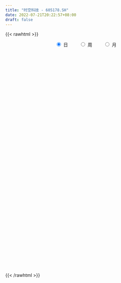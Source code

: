 ```yaml
---
title: "时空科技 - 605178.SH"
date: 2022-07-21T20:22:57+08:00
draft: false
---
```

{{< rawhtml >}}
    <div style="text-align: center">
        <label style="padding: 1rem;"><input style="margin-right: .5rem" type="radio" name="period" value="D" checked onclick="period_change(this)">日</label>
        <label style="padding: 1rem;"><input style="margin-right: .5rem" type="radio" name="period" value="W" onclick="period_change(this)">周</label>
        <label style="padding: 1rem;"><input style="margin-right: .5rem" type="radio" name="period" value="M" onclick="period_change(this)">月</label>
    </div>
    <div id="chart" style="height: 700px;"></div> 
    <script type="text/javascript">
        const D_v = [2455.66,8941.0,15791.0,70139.9,47736.72,37970.56,23114.38,16685.79,19748.77,25802.16,14913.94,13842.0,10127.0,14301.15,16695.74,13837.03,8502.38,11079.03,16903.13,14904.0,11826.72,6900.78,8043.07,8562.54,8057.57,5683.1,6168.07,5391.53,4260.0,5169.89,8001.17,6521.47,9431.2,6723.43,4342.0,3619.0,4346.0,4767.66,4452.66,4791.0,4077.0,3040.0,3542.1,3112.0,5641.0,14931.0,6826.0,5185.0,5665.0,5941.0,7389.0,6954.0,4977.47,4371.85,2904.0,5076.85,3715.64,3748.32,3447.91,4510.0,4694.0,4796.0,5152.0,3548.66,3593.66,3879.13,3579.0,4515.0,5299.13,2972.13,3380.0,3191.0,3333.0,2908.0,4461.0,2230.0,1619.0,4178.12,5195.0,3030.0,2281.0,4440.47,5893.0,5874.0,3576.0,5394.17,3503.78,2526.0,3101.78,3810.1,2813.0,3105.0,6035.0,3822.0,4055.0,2701.66,4556.92,4526.78,7381.64,4230.86,5970.0,3157.92,3267.86,2815.86,3976.88,5722.93,3148.71,2995.07,3677.36,2785.0,2045.86,2824.0,3635.0,2972.0,1841.0,1978.86,2323.0,3401.0,3368.0,4563.0,4183.0,3080.0,2382.0,3293.0,2756.0,2738.0,2670.0,2713.0,3449.0,4266.0,3612.0,2237.0,1992.9,1782.0,2273.0,2463.0,3393.0,4986.85,4694.85,5014.85,4070.85,2547.0,2162.0,2991.1,2239.01,3030.36,7792.78,8394.0,4100.0,3238.0,4124.0,5974.0,6493.0,5489.0,2913.0,2972.0,4300.74,4452.0,3419.0,5228.1,3709.0,2582.1,4047.0,15061.64,4289.43,2336.0,2723.0,2678.1,1996.0,2274.0,1862.0,1183.0,1653.0,4354.1,2055.1,1735.0,2140.0,5333.0,7818.0,6140.0,2101.07,1341.09,1431.0,6568.0,3639.07,2413.0,3225.0,4296.0,12566.0,10056.86,8320.92,15144.0,25519.42,23828.91,8208.0,3194.0,3117.0,2000.43,4471.43,2321.0,1100.0,1528.0,1756.0,1885.36,2650.96,2007.4,7719.0,1945.6,3020.8,2445.4,1413.0,2373.6,1956.6,2136.0,6675.6,13445.8,7691.2,3884.4,5239.0,9522.6,5561.4,3005.4,2435.0,2659.2,2568.6,3651.6,3768.4,6953.2,4678.2,4813.2,5567.74,7023.8,4159.64,3815.4,5675.8,4950.48,6071.6,3532.0,3387.6,5287.0,3874.46,2656.6,1910.2,5990.71,5241.26,3359.2,4849.41,3425.4,2864.6,2725.6,4781.26,3379.0,3068.2,2358.52,4330.8,1930.3,2604.8,1513.6,3169.19,5589.4,7663.8,4788.85,3667.29,6254.0,8686.35,11289.66,6913.32,5897.8,5664.2,5717.4,2037.8,1644.4,1991.0,6048.4,4170.95,4227.75,3977.6,3805.21,4810.6,3585.6,4412.8,7397.68,3996.6,3655.4,3934.6,2391.2,6868.6,6477.0,4480.8,3179.2,8128.99,5109.4,19615.6,16271.0,50878.46,27184.09,17261.2,12376.79,7391.8,4854.4,8463.6,4820.8,4044.8,4177.8,6293.2,3717.69,7787.4,2893.8,2683.0,2791.6,2528.6,3754.2,6082.0,4647.6,3202.2,4848.0,4328.6,4634.6,4509.6,3979.4,4619.8,4284.29,3991.2,3097.8,2826.4,2604.0,4400.8,3195.0,3420.2,4280.6,3204.0,4766.6,4513.8,7054.8,16244.34,14197.8,6330.0,4617.0,4458.0,3193.0,3570.4,2594.6,3172.4,1709.99,2970.4,2033.0,2313.2,3337.8,4023.0,4764.0,4988.19,4456.79,4284.0,3160.0,3933.0,2646.8,3449.0,3301.6,5683.99,4519.8,3858.6,5192.0,4790.39,4070.2,8440.8,4885.2,4167.27,7724.0,5165.0,5353.8,6615.88,4196.6,4695.79,6081.8,4761.6,4603.8,4075.0,5922.2,7272.75,8865.15,10691.55,26215.0,14920.48,7853.6,7404.6,6597.2,6069.2,7079.8,5578.8,6985.0,9702.69,7394.2,5489.8,4529.6,4251.4,4763.8,5703.4,8758.47,17725.8,21562.06,18025.76,10634.8,14004.36,12492.0,9872.0,10716.2,21236.4,13778.8,10306.6,5454.79,7054.59,4403.0,6742.52,8877.6,6502.8,6612.0,8586.2,8055.2,6532.2,14765.8,10540.2,6802.4,8138.46,43297.33,50975.69,23302.13,12905.89,10523.36,10124.73,9519.0,14665.86,12120.43,7629.53,5585.4,4946.2,6598.13,8361.6,6616.0,5642.53,6391.4,7243.4,5841.2,4184.6,5959.73,9158.2,6744.8,8933.0,9089.73,8712.2,13690.53,17654.92,11968.46,79454.93,59687.13,51797.13,23348.91,28967.87,27912.23,43248.23,24672.8,12416.8,9850.8,7940.0,9901.27]
const D_histogram = [0.0,-0.590951567,-1.4606241443,-1.5556076833,-1.9842215024,-2.3530882848,-2.4472941912,-2.3869114459,-2.2548022333,-2.1548273367,-1.9151408325,-1.7052137738,-1.4208638229,-1.2170446748,-1.1558506355,-0.9082942422,-0.6429050409,-0.3411329891,0.0513642129,0.33580584,0.4908953384,0.5786348901,0.575484687,0.6769550819,0.666744315,0.6563871867,0.5971219724,0.5848909561,0.5689011406,0.6751795754,0.8350288029,0.9147877897,1.0082811113,0.9723574859,0.9322041751,0.860023875,0.8238383349,0.7464151609,0.6857075847,0.6147603641,0.5824709749,0.5524404771,0.5375426428,0.5074347572,0.4197138403,0.1131764759,-0.0287964217,-0.0990441877,-0.0598010046,-0.0617037614,0.0384797123,0.1373207674,0.1762191896,0.1814877385,0.1783896103,0.2578716101,0.317350368,0.3508775513,0.3649433426,0.3984271638,0.3903643256,0.3487738511,0.2696852733,0.2012573759,0.1968847979,0.2011706754,0.2178584433,0.2651988442,0.3025003757,0.3066141585,0.268590364,0.2080893574,0.1342828247,0.1048392499,0.0183522025,-0.0183481899,-0.0295356766,-0.0923632843,-0.1489541626,-0.1862045396,-0.1821521223,-0.2139123203,-0.2870265294,-0.4326278033,-0.4810267655,-0.577824956,-0.5888011622,-0.5293903609,-0.423302935,-0.277239751,-0.1731341283,-0.1405946013,-0.2289633157,-0.2488381784,-0.3211762452,-0.31657398,-0.3398479241,-0.2694712903,-0.0400867529,0.1130161112,0.3121318707,0.4057701417,0.4555434332,0.4409903464,0.44522695,0.4931889005,0.493442946,0.4058589063,0.2611423323,0.222262549,0.2021111759,0.1036730407,-0.0350806625,-0.0819833466,-0.0948352608,-0.0637569389,-0.0142859779,0.0939301218,0.2286123475,0.3493273507,0.3558844993,0.37461234,0.3685004943,0.3935251916,0.4288369683,0.4077793751,0.4019809696,0.3470604193,0.3540601479,0.3387077918,0.25704791,0.1387989907,0.0979493668,0.0730687416,0.0076426129,0.0159421704,0.0757237376,0.167657676,0.2151922157,0.2804171913,0.2454581856,0.2147111551,0.1749630163,0.1695486424,0.1555571001,0.1040214598,0.184580797,0.2290573381,0.2506169864,0.2331370122,0.2285869666,0.2439840309,0.2603095025,0.1360070918,0.0280472013,-0.0098289893,-0.0036846697,-0.0047243828,-0.0044580475,0.0119393321,-0.0300861759,-0.0598715042,-0.0777343631,-0.3614268307,-0.5158812101,-0.5889935811,-0.6002036605,-0.5846988324,-0.5481006998,-0.4963982882,-0.4272350914,-0.3536087663,-0.2757714702,-0.1515215685,-0.0534887828,0.0122454909,0.0319256913,0.1473564549,0.1338963714,0.1498168066,0.1651073976,0.1903125227,0.214233241,0.16221636,0.1753649084,0.1893401497,0.235216405,0.2904884633,0.4655145957,0.4743441577,0.6072045323,0.6320432097,0.7817153925,0.8270571784,0.6776621497,0.528006835,0.3376050513,0.1870354204,0.143565295,0.0868498401,0.0265221686,-0.0399874865,-0.093392494,-1.1190015228,-1.728264333,-2.0457971852,-2.1617236757,-2.1224141948,-1.9555874757,-1.7124853983,-1.476364834,-1.2249150942,-1.0112611507,-0.8116849816,-0.5657269434,-0.3348487773,-0.1636909848,-0.041754938,0.0538819539,0.1949073401,0.3061283839,0.3800151677,0.4321439283,0.4247979041,0.3425768824,0.3503339401,0.3845644462,0.4563296129,0.5002317667,0.5321628442,0.5428548933,0.591405621,0.6017183184,0.5925338793,0.60472151,0.599569613,0.5830913431,0.5207581588,0.4553772335,0.4453587134,0.4050945605,0.3655675746,0.2971090195,0.2255536124,0.2465533881,0.257531801,0.301909849,0.2716720445,0.2460483437,0.2323954129,0.2423859777,0.2635669525,0.2415493707,0.2160337878,0.18534185,0.1442956675,0.0883716484,0.047550708,0.0175894315,0.0616975054,0.1204218487,0.1479402485,0.1566723284,0.1968488569,0.266942911,0.3770328931,0.3689913144,0.219479162,0.0626619214,-0.0198186004,-0.0723972002,-0.088634527,-0.1774053168,-0.3512531865,-0.3891841167,-0.3843600524,-0.3604111331,-0.355541596,-0.4054715754,-0.4677001438,-0.3788703754,-0.277010799,-0.1429747262,-0.0446111741,0.0129371217,0.0246261732,0.1013527939,0.1871489678,0.1952099078,0.1958000767,0.2678117019,0.265331752,0.4416017143,0.7509324514,0.6005165758,0.2348271506,-0.1297322382,-0.3484560528,-0.5305214362,-0.6169535573,-0.6949434232,-0.6853883761,-0.6479803984,-0.5827498501,-0.5187645345,-0.4456061972,-0.4244010327,-0.4059091225,-0.3457660435,-0.2765596103,-0.2084990825,-0.154460246,-0.1506194677,-0.1608691383,-0.1464994629,-0.103716529,-0.0508746662,0.0094468942,0.0546803043,0.0898754463,0.1435323835,0.1724357063,0.1666849982,0.1761496126,0.1795752025,0.1690541359,0.118687143,0.0993221422,0.0842229434,0.0653770875,0.0648052987,0.09280038,0.1319161497,0.1667165016,0.2725507806,0.3037812779,0.3101727491,0.3076117217,0.2784509332,0.2367028236,0.1708452904,0.1331445355,0.0777505314,0.0452640326,-0.010831607,-0.0672725058,-0.1348576395,-0.2559934259,-0.3705749399,-0.5322712695,-0.6014896217,-0.5688163375,-0.4548267437,-0.3701133864,-0.3041561748,-0.2699500736,-0.2325721106,-0.2010171882,-0.118148493,-0.0576081031,-0.0032559864,0.0590536966,0.0699813951,0.0977492891,0.0552599591,0.0378447214,0.0216558795,0.007673183,0.0104668257,0.0095653635,-0.0114956102,-0.0364038035,-0.0904144313,-0.1666484451,-0.1624526024,-0.143432466,-0.1636541529,-0.2255459217,-0.2115179548,-0.1673890144,0.0372645779,0.2117414912,0.274712314,0.2906695388,0.2711933159,0.2624579744,0.2341492933,0.1568703147,0.1374687478,0.1499419514,0.1794834996,0.231167169,0.2328660903,0.2115502036,0.1553845003,0.1750540726,0.1610535514,0.1926864953,0.2514623648,0.3344456354,0.3298482209,0.315794861,0.3258259396,0.2348124139,0.0253515548,-0.1306409703,-0.0729759208,-0.0986783634,-0.0946514061,-0.0904931294,-0.1507201164,-0.169306093,-0.1674520436,-0.1786673592,-0.181762916,-0.1772780866,-0.1417078254,-0.1615858023,-0.1388643175,-0.0686189076,0.0132095311,0.0807475294,0.0928462284,0.2474020815,0.3121882039,0.2872445373,0.2609578914,0.2333363523,0.1904780347,0.158389288,0.1592607323,0.157407957,0.1286971656,0.0875549135,0.0603615279,0.0100137826,-0.043933882,-0.0735972108,-0.0824877848,-0.0981259861,-0.0761067352,-0.0627360011,-0.0738510401,-0.066377112,-0.0404725453,-0.0202361423,0.0203217509,0.0446409126,0.077827008,0.1293317349,0.1950670788,0.2115863309,0.3650264846,0.3573705652,0.3989392509,0.3782896971,0.2582364604,0.1741193495,-0.0034381972,-0.1389874432,-0.2120662554,-0.2416755561,-0.2451268963,-0.2269760784]
const D_fast = [0.0,-0.7386894587,-1.9735180721,-2.4574035319,-3.3820727266,-4.3392115802,-5.0452410344,-5.5815861506,-6.0131774963,-6.4519094338,-6.6910081378,-6.9073845225,-6.9782505274,-7.078692548,-7.3064611676,-7.2859783348,-7.1813153937,-6.9648265892,-6.5594883339,-6.1910952469,-5.9132819138,-5.6808836396,-5.540162671,-5.2694535057,-5.1129781937,-4.9592385254,-4.8692232466,-4.7352315239,-4.6089960543,-4.3339227256,-3.9653162974,-3.6568603631,-3.3112967637,-3.1041310176,-2.9112332847,-2.7684076161,-2.5986335724,-2.4894529561,-2.3787336362,-2.2959907658,-2.1826624112,-2.0745827898,-1.9550949634,-1.8583441596,-1.8411366164,-2.1193798619,-2.2685518649,-2.3635606779,-2.3392677459,-2.3565964431,-2.2467930412,-2.1136217943,-2.0306685747,-1.9800280912,-1.9385288168,-1.7945789145,-1.6557625646,-1.5345159935,-1.4292143666,-1.2961237544,-1.2065955112,-1.1609925229,-1.1726597824,-1.1907733358,-1.1459247143,-1.091346168,-1.0201937893,-0.9065536773,-0.7936270519,-0.7128597295,-0.6837359329,-0.6922146002,-0.7324504267,-0.735684189,-0.8175831859,-0.8588706257,-0.8774420316,-0.9633604603,-1.0571898793,-1.1409913912,-1.1824770044,-1.2677152825,-1.4125861239,-1.6663443487,-1.8350000023,-2.0762544318,-2.2344309285,-2.3073677174,-2.3071060253,-2.2303527791,-2.1695306884,-2.1721398118,-2.3177493551,-2.3998337624,-2.5524658905,-2.6270071203,-2.7352430455,-2.7322342342,-2.512871385,-2.3315144931,-2.054365766,-1.8592849596,-1.6956258097,-1.5999313099,-1.4843879689,-1.3131287932,-1.1895140112,-1.1756333244,-1.2550643153,-1.2383784613,-1.2080020405,-1.2805219155,-1.4280457843,-1.4954443051,-1.5320050344,-1.5168659473,-1.4709664808,-1.3392678506,-1.147432538,-0.9393856972,-0.8438574237,-0.731476498,-0.6454632201,-0.5220572249,-0.3795362062,-0.2986489555,-0.2039521186,-0.1721075642,-0.0765927985,-0.0072682067,-0.024666111,-0.1082152826,-0.1245775648,-0.1311910046,-0.1947064802,-0.18242138,-0.1037088784,0.030139479,0.1314720726,0.266801346,0.2932068868,0.316137645,0.3201302603,0.357103047,0.3820007797,0.3564705044,0.4831750408,0.5849159164,0.6691298113,0.7099340902,0.7625307862,0.8389238582,0.9203267054,0.8300260677,0.7290779775,0.6887445396,0.6939676918,0.691746883,0.6908987064,0.710280919,0.6607338671,0.6159806627,0.578684213,0.2046350377,-0.0787896442,-0.2991504105,-0.460411405,-0.591081285,-0.6915083273,-0.7639054878,-0.8015510638,-0.8163269303,-0.8074325017,-0.7210629922,-0.6364024021,-0.5676067558,-0.5399451325,-0.3876752552,-0.3676612459,-0.314286609,-0.2577191686,-0.1849359128,-0.1074568843,-0.1189196753,-0.0619298998,-0.000619621,0.1040607355,0.2319549096,0.5233596909,0.6507752923,0.9354368001,1.1182862799,1.4633873108,1.7154933913,1.7355139,1.7178602941,1.6118597732,1.5080489973,1.5004701958,1.4654672009,1.4117700715,1.3352635448,1.2585104138,-0.0468489957,-1.0881778891,-1.9171600377,-2.5735174471,-3.0648115149,-3.3868816647,-3.5719009369,-3.7048715811,-3.7596506148,-3.798811959,-3.8021570354,-3.697630733,-3.5504647612,-3.4202297149,-3.3087324026,-3.1996250223,-3.009872801,-2.8221196612,-2.6532290855,-2.4930643428,-2.394210891,-2.3907876921,-2.2954471494,-2.1650755317,-1.9792279618,-1.8102678663,-1.6452960778,-1.4988903053,-1.3024881724,-1.1417458954,-1.0027968647,-0.8394288565,-0.6946883502,-0.5653937844,-0.4975374289,-0.4490740459,-0.3477528877,-0.2867434004,-0.2348784926,-0.2290597929,-0.2442267969,-0.1615886742,-0.086227311,0.0336281992,0.0713084058,0.107196791,0.1516427134,0.2222297727,0.3093024855,0.3476722465,0.3761651105,0.3918086352,0.3868363695,0.3530052626,0.3240719991,0.2985080805,0.3580405308,0.4468703363,0.5113737982,0.5592739602,0.6486627029,0.7854924848,0.9898406901,1.07404694,0.9794045781,0.8382528179,0.7508176459,0.6801397461,0.6417437875,0.5086216686,0.2469605022,0.1117335428,0.0204675941,-0.04568627,-0.1297021319,-0.2810000051,-0.4601536094,-0.4660414349,-0.4334345582,-0.3351421669,-0.2479314084,-0.1871488322,-0.1693032373,-0.0672384182,0.0653449976,0.1222084146,0.1717486026,0.3107131533,0.3745661415,0.6612365323,1.1583003822,1.1580136506,0.8510310131,0.4540385647,0.1482007369,-0.1664950056,-0.407165516,-0.6588912376,-0.8206832846,-0.9452704066,-1.0257273208,-1.0914331388,-1.1296763508,-1.2145714445,-1.2975568149,-1.3238552467,-1.3237887162,-1.307852959,-1.2924291839,-1.3262432726,-1.3767102278,-1.3989654181,-1.3821116165,-1.3419884202,-1.2793051363,-1.2204016501,-1.1627376465,-1.0731976135,-1.0011853641,-0.9652648226,-0.911762805,-0.8634434145,-0.8317009472,-0.8523961543,-0.8469306196,-0.8409740825,-0.8434756665,-0.8278461307,-0.7766509544,-0.7045561473,-0.62807667,-0.4541046958,-0.346928879,-0.2629942205,-0.1886523175,-0.1482003727,-0.1307727764,-0.153918987,-0.158333608,-0.1942899793,-0.2154604699,-0.2742640113,-0.3475230365,-0.4488225801,-0.6339567229,-0.8411819719,-1.1359461189,-1.3555368766,-1.4650676767,-1.4647847689,-1.4725997582,-1.4826815902,-1.5159630074,-1.5367280721,-1.5554274468,-1.5020958748,-1.4559575107,-1.4024193906,-1.3253462835,-1.2969232362,-1.2447180199,-1.2733923601,-1.2813464174,-1.2921212895,-1.3041856902,-1.2987753411,-1.2972854625,-1.3212203387,-1.3552294828,-1.4318437184,-1.5497398436,-1.5861571514,-1.6029951316,-1.6641303567,-1.782408606,-1.8212601277,-1.8189784409,-1.6050087041,-1.377596418,-1.2459475167,-1.1573229072,-1.1090008011,-1.0521216491,-1.0218930068,-1.0599544067,-1.0449887866,-0.9950300953,-0.9206176722,-0.8111422105,-0.7512267666,-0.7196551024,-0.7369746806,-0.6735415902,-0.6472787235,-0.5674741559,-0.4458326951,-0.2792380157,-0.2013733749,-0.1364780196,-0.0449904561,-0.0773008784,-0.2804238487,-0.4690766164,-0.4296555471,-0.4800275805,-0.4996634747,-0.5181284805,-0.6160354966,-0.6769479964,-0.7169569579,-0.7728391133,-0.8213753991,-0.8612100914,-0.8610667866,-0.921341214,-0.9333358085,-0.8802451255,-0.7951143041,-0.7073894234,-0.6720791674,-0.4556727939,-0.3128396205,-0.2659721527,-0.2270193258,-0.1963067768,-0.1915455857,-0.1840370105,-0.1433503831,-0.1058511692,-0.1023876692,-0.1216411929,-0.1337441965,-0.1815884962,-0.2465196313,-0.2945822628,-0.324094783,-0.3642644808,-0.3612719137,-0.3635851799,-0.3931629789,-0.4022833289,-0.3864968984,-0.371319531,-0.3256812,-0.2902018102,-0.2375589629,-0.1537213022,-0.0392191886,0.0301966462,0.274893421,0.356580143,0.4978836414,0.5718065118,0.5163123902,0.4757251167,0.2973080207,0.127011914,0.0009165379,-0.0891116518,-0.1538447161,-0.1924379178]
const D_slow = [0.0,-0.1477378917,-0.5128939278,-0.9017958486,-1.3978512242,-1.9861232954,-2.5979468432,-3.1946747047,-3.758375263,-4.2970820972,-4.7758673053,-5.2021707487,-5.5573867045,-5.8616478732,-6.150610532,-6.3776840926,-6.5384103528,-6.6236936001,-6.6108525469,-6.5269010869,-6.4041772523,-6.2595185297,-6.115647358,-5.9464085875,-5.7797225088,-5.6156257121,-5.466345219,-5.32012248,-5.1778971948,-5.009102301,-4.8003451003,-4.5716481528,-4.319577875,-4.0764885035,-3.8434374598,-3.628431491,-3.4224719073,-3.2358681171,-3.0644412209,-2.9107511299,-2.7651333861,-2.6270232669,-2.4926376062,-2.3657789169,-2.2608504568,-2.2325563378,-2.2397554432,-2.2645164902,-2.2794667413,-2.2948926816,-2.2852727536,-2.2509425617,-2.2068877643,-2.1615158297,-2.1169184271,-2.0524505246,-1.9731129326,-1.8853935448,-1.7941577091,-1.6945509182,-1.5969598368,-1.509766374,-1.4423450557,-1.3920307117,-1.3428095122,-1.2925168434,-1.2380522326,-1.1717525215,-1.0961274276,-1.019473888,-0.952326297,-0.9003039576,-0.8667332514,-0.840523439,-0.8359353883,-0.8405224358,-0.847906355,-0.870997176,-0.9082357167,-0.9547868516,-1.0003248821,-1.0538029622,-1.1255595945,-1.2337165454,-1.3539732368,-1.4984294758,-1.6456297663,-1.7779773565,-1.8838030903,-1.9531130281,-1.9963965601,-2.0315452105,-2.0887860394,-2.150995584,-2.2312896453,-2.3104331403,-2.3953951213,-2.4627629439,-2.4727846321,-2.4445306043,-2.3664976367,-2.2650551012,-2.1511692429,-2.0409216563,-1.9296149188,-1.8063176937,-1.6829569572,-1.5814922307,-1.5162066476,-1.4606410103,-1.4101132164,-1.3841949562,-1.3929651218,-1.4134609585,-1.4371697736,-1.4531090084,-1.4566805029,-1.4331979724,-1.3760448855,-1.2887130478,-1.199741923,-1.106088838,-1.0139637144,-0.9155824165,-0.8083731745,-0.7064283307,-0.6059330883,-0.5191679834,-0.4306529465,-0.3459759985,-0.281714021,-0.2470142733,-0.2225269316,-0.2042597462,-0.202349093,-0.1983635504,-0.179432616,-0.137518197,-0.0837201431,-0.0136158453,0.0477487011,0.1014264899,0.145167244,0.1875544046,0.2264436796,0.2524490446,0.2985942438,0.3558585783,0.4185128249,0.476797078,0.5339438196,0.5949398273,0.660017203,0.6940189759,0.7010307762,0.6985735289,0.6976523615,0.6964712658,0.6953567539,0.6983415869,0.690820043,0.6758521669,0.6564185761,0.5660618684,0.4370915659,0.2898431706,0.1397922555,-0.0063824526,-0.1434076275,-0.2675071996,-0.3743159724,-0.462718164,-0.5316610316,-0.5695414237,-0.5829136194,-0.5798522466,-0.5718708238,-0.5350317101,-0.5015576172,-0.4641034156,-0.4228265662,-0.3752484355,-0.3216901253,-0.2811360353,-0.2372948082,-0.1899597707,-0.1311556695,-0.0585335537,0.0578450952,0.1764311347,0.3282322677,0.4862430702,0.6816719183,0.8884362129,1.0578517503,1.1898534591,1.2742547219,1.321013577,1.3569049007,1.3786173608,1.3852479029,1.3752510313,1.3519029078,1.0721525271,0.6400864439,0.1286371475,-0.4117937714,-0.9423973201,-1.431294189,-1.8594155386,-2.2285067471,-2.5347355206,-2.7875508083,-2.9904720537,-3.1319037896,-3.2156159839,-3.2565387301,-3.2669774646,-3.2535069761,-3.2047801411,-3.1282480451,-3.0332442532,-2.9252082711,-2.8190087951,-2.7333645745,-2.6457810895,-2.5496399779,-2.4355575747,-2.310499633,-2.177458922,-2.0417451986,-1.8938937934,-1.7434642138,-1.595330744,-1.4441503665,-1.2942579632,-1.1484851275,-1.0182955877,-0.9044512794,-0.793111601,-0.6918379609,-0.6004460672,-0.5261688124,-0.4697804093,-0.4081420623,-0.343759112,-0.2682816498,-0.2003636386,-0.1388515527,-0.0807526995,-0.0201562051,0.0457355331,0.1061228757,0.1601313227,0.2064667852,0.2425407021,0.2646336142,0.2765212912,0.280918649,0.2963430254,0.3264484876,0.3634335497,0.4026016318,0.451813846,0.5185495738,0.612807797,0.7050556256,0.7599254161,0.7755908965,0.7706362464,0.7525369463,0.7303783146,0.6860269854,0.5982136887,0.5009176595,0.4048276465,0.3147248632,0.2258394642,0.1244715703,0.0075465344,-0.0871710595,-0.1564237592,-0.1921674408,-0.2033202343,-0.2000859539,-0.1939294106,-0.1685912121,-0.1218039702,-0.0730014932,-0.0240514741,0.0429014514,0.1092343894,0.219634818,0.4073679308,0.5574970748,0.6162038625,0.5837708029,0.4966567897,0.3640264306,0.2097880413,0.0360521855,-0.1352949085,-0.2972900081,-0.4429774707,-0.5726686043,-0.6840701536,-0.7901704118,-0.8916476924,-0.9780892033,-1.0472291059,-1.0993538765,-1.137968938,-1.1756238049,-1.2158410895,-1.2524659552,-1.2783950875,-1.291113754,-1.2887520305,-1.2750819544,-1.2526130928,-1.2167299969,-1.1736210704,-1.1319498208,-1.0879124177,-1.043018617,-1.0007550831,-0.9710832973,-0.9462527618,-0.9251970259,-0.908852754,-0.8926514294,-0.8694513344,-0.836472297,-0.7947931716,-0.7266554764,-0.6507101569,-0.5731669696,-0.4962640392,-0.4266513059,-0.3674756,-0.3247642774,-0.2914781435,-0.2720405107,-0.2607245025,-0.2634324043,-0.2802505307,-0.3139649406,-0.3779632971,-0.470607032,-0.6036748494,-0.7540472549,-0.8962513392,-1.0099580252,-1.1024863718,-1.1785254155,-1.2460129339,-1.3041559615,-1.3544102586,-1.3839473818,-1.3983494076,-1.3991634042,-1.38439998,-1.3669046313,-1.342467309,-1.3286523192,-1.3191911389,-1.313777169,-1.3118588732,-1.3092421668,-1.3068508259,-1.3097247285,-1.3188256793,-1.3414292872,-1.3830913985,-1.423704549,-1.4595626655,-1.5004762038,-1.5568626842,-1.6097421729,-1.6515894265,-1.642273282,-1.5893379092,-1.5206598307,-1.447992446,-1.380194117,-1.3145796234,-1.2560423001,-1.2168247214,-1.1824575345,-1.1449720466,-1.1001011717,-1.0423093795,-0.9840928569,-0.931205306,-0.8923591809,-0.8485956628,-0.8083322749,-0.7601606511,-0.6972950599,-0.6136836511,-0.5312215958,-0.4522728806,-0.3708163957,-0.3121132922,-0.3057754035,-0.3384356461,-0.3566796263,-0.3813492171,-0.4050120687,-0.427635351,-0.4653153801,-0.5076419034,-0.5495049143,-0.5941717541,-0.6396124831,-0.6839320048,-0.7193589611,-0.7597554117,-0.7944714911,-0.811626218,-0.8083238352,-0.7881369528,-0.7649253957,-0.7030748754,-0.6250278244,-0.5532166901,-0.4879772172,-0.4296431291,-0.3820236204,-0.3424262985,-0.3026111154,-0.2632591261,-0.2310848347,-0.2091961064,-0.1941057244,-0.1916022788,-0.2025857493,-0.220985052,-0.2416069982,-0.2661384947,-0.2851651785,-0.3008491788,-0.3193119388,-0.3359062168,-0.3460243531,-0.3510833887,-0.346002951,-0.3348427228,-0.3153859708,-0.2830530371,-0.2342862674,-0.1813896847,-0.0901330636,-0.0007904222,0.0989443905,0.1935168148,0.2580759298,0.3016057672,0.3007462179,0.2659993571,0.2129827933,0.1525639043,0.0912821802,0.0345381606]
const D_data = [['2020-08-21', 77.17, 92.61, 77.17, 92.61],['2020-08-24', 92.0, 83.35, 83.35, 92.0],['2020-08-25', 75.02, 75.02, 75.02, 75.02],['2020-08-26', 75.5, 80.8, 75.33, 82.52],['2020-08-27', 75.95, 73.61, 72.84, 76.99],['2020-08-28', 73.33, 70.21, 69.54, 73.61],['2020-08-31', 69.9, 70.14, 69.0, 71.7],['2020-09-01', 70.01, 69.63, 69.12, 70.2],['2020-09-02', 69.88, 68.69, 68.51, 70.0],['2020-09-03', 68.48, 66.57, 66.36, 68.48],['2020-09-04', 65.4, 66.96, 65.12, 67.58],['2020-09-07', 66.63, 65.64, 65.56, 67.07],['2020-09-08', 65.8, 65.89, 65.31, 66.35],['2020-09-09', 65.35, 64.33, 64.31, 65.35],['2020-09-10', 64.33, 61.45, 61.24, 64.85],['2020-09-11', 61.0, 62.9, 60.47, 63.97],['2020-09-14', 62.4, 62.97, 62.13, 63.54],['2020-09-15', 62.96, 63.63, 62.44, 64.32],['2020-09-16', 63.46, 65.59, 63.23, 65.93],['2020-09-17', 65.0, 65.29, 64.71, 66.27],['2020-09-18', 64.81, 64.27, 63.75, 65.35],['2020-09-21', 64.12, 63.61, 63.46, 64.12],['2020-09-22', 63.0, 62.28, 62.16, 63.03],['2020-09-23', 62.3, 63.5, 62.3, 63.67],['2020-09-24', 63.13, 62.05, 61.8, 63.13],['2020-09-25', 62.39, 61.71, 61.6, 62.39],['2020-09-28', 61.64, 60.62, 60.54, 61.87],['2020-09-29', 60.66, 60.72, 60.11, 61.2],['2020-09-30', 60.98, 60.31, 60.18, 60.98],['2020-10-09', 61.28, 61.86, 61.27, 61.99],['2020-10-12', 61.88, 63.16, 61.85, 63.27],['2020-10-13', 63.01, 62.84, 62.2, 63.01],['2020-10-14', 62.75, 63.62, 62.42, 63.96],['2020-10-15', 63.2, 62.35, 62.3, 63.51],['2020-10-16', 62.17, 62.29, 61.88, 62.44],['2020-10-19', 62.71, 61.77, 61.7, 62.71],['2020-10-20', 61.77, 62.1, 61.2, 62.1],['2020-10-21', 62.08, 61.43, 61.31, 62.1],['2020-10-22', 61.43, 61.39, 60.82, 61.7],['2020-10-23', 61.3, 61.0, 60.86, 61.78],['2020-10-26', 61.0, 61.28, 60.36, 61.61],['2020-10-27', 60.92, 61.21, 60.65, 61.4],['2020-10-28', 61.5, 61.35, 60.88, 61.6],['2020-10-29', 60.88, 61.11, 60.61, 61.29],['2020-10-30', 61.28, 60.11, 60.11, 61.63],['2020-11-02', 59.75, 56.19, 55.0, 59.75],['2020-11-03', 56.19, 56.75, 55.8, 56.95],['2020-11-04', 56.67, 56.7, 56.41, 56.97],['2020-11-05', 56.9, 57.6, 56.79, 57.66],['2020-11-06', 57.49, 56.81, 56.55, 57.96],['2020-11-09', 56.81, 58.02, 56.81, 58.26],['2020-11-10', 58.1, 58.29, 57.7, 58.77],['2020-11-11', 58.61, 57.72, 57.71, 58.61],['2020-11-12', 57.66, 57.25, 57.0, 58.15],['2020-11-13', 56.52, 56.99, 56.48, 57.09],['2020-11-16', 57.16, 58.11, 57.13, 58.27],['2020-11-17', 58.19, 58.18, 57.73, 58.3],['2020-11-18', 57.92, 58.1, 57.73, 58.48],['2020-11-19', 58.0, 58.01, 57.58, 58.15],['2020-11-20', 58.01, 58.44, 57.87, 58.46],['2020-11-23', 58.44, 58.07, 57.86, 58.46],['2020-11-24', 58.15, 57.59, 57.57, 58.15],['2020-11-25', 57.66, 56.83, 56.83, 57.85],['2020-11-26', 56.58, 56.55, 56.06, 56.9],['2020-11-27', 56.7, 57.12, 56.5, 57.34],['2020-11-30', 56.9, 57.2, 56.9, 57.55],['2020-12-01', 57.29, 57.4, 57.02, 57.46],['2020-12-02', 57.4, 57.98, 57.16, 57.99],['2020-12-03', 57.75, 58.15, 57.75, 58.38],['2020-12-04', 58.15, 57.94, 57.64, 58.2],['2020-12-07', 57.94, 57.41, 57.4, 58.18],['2020-12-08', 57.41, 56.92, 56.92, 57.41],['2020-12-09', 56.85, 56.4, 56.38, 57.49],['2020-12-10', 56.6, 56.65, 56.39, 56.9],['2020-12-11', 56.64, 55.55, 55.02, 56.65],['2020-12-14', 55.55, 55.72, 55.31, 55.91],['2020-12-15', 55.88, 55.77, 55.51, 55.88],['2020-12-16', 55.73, 54.75, 54.75, 55.73],['2020-12-17', 54.6, 54.28, 53.45, 54.66],['2020-12-18', 54.28, 54.0, 53.96, 54.49],['2020-12-21', 54.01, 54.14, 53.77, 54.25],['2020-12-22', 54.28, 53.31, 53.27, 54.28],['2020-12-23', 53.28, 52.15, 52.0, 53.31],['2020-12-24', 52.11, 50.19, 50.15, 52.11],['2020-12-25', 50.19, 50.33, 49.5, 50.83],['2020-12-28', 50.2, 48.7, 48.52, 50.29],['2020-12-29', 48.68, 48.79, 48.43, 49.57],['2020-12-30', 48.6, 49.11, 48.5, 49.28],['2020-12-31', 49.3, 49.5, 49.07, 49.83],['2021-01-04', 49.5, 50.13, 49.19, 50.22],['2021-01-05', 50.15, 49.82, 49.53, 50.33],['2021-01-06', 49.79, 48.88, 48.83, 50.0],['2021-01-07', 48.88, 46.77, 45.13, 48.91],['2021-01-08', 46.78, 46.84, 45.01, 47.43],['2021-01-11', 46.54, 45.39, 45.28, 46.8],['2021-01-12', 45.3, 45.59, 45.09, 46.33],['2021-01-13', 45.59, 44.59, 44.38, 45.79],['2021-01-14', 44.56, 45.3, 44.45, 46.08],['2021-01-15', 45.25, 47.63, 45.14, 48.2],['2021-01-18', 47.63, 47.39, 47.11, 48.44],['2021-01-19', 47.21, 48.75, 47.21, 49.2],['2021-01-20', 48.59, 48.18, 47.8, 48.6],['2021-01-21', 48.18, 48.05, 47.81, 48.54],['2021-01-22', 48.0, 47.4, 47.04, 48.0],['2021-01-25', 47.05, 47.68, 46.02, 47.68],['2021-01-26', 47.42, 48.48, 47.1, 50.13],['2021-01-27', 48.45, 48.16, 47.29, 48.6],['2021-01-28', 47.62, 46.95, 46.86, 48.38],['2021-01-29', 46.9, 45.65, 44.99, 47.39],['2021-02-01', 45.5, 46.46, 45.5, 47.0],['2021-02-02', 46.46, 46.5, 46.1, 47.06],['2021-02-03', 46.03, 45.12, 45.01, 46.54],['2021-02-04', 45.01, 43.8, 43.23, 45.5],['2021-02-05', 43.78, 44.2, 43.61, 45.26],['2021-02-08', 44.05, 44.19, 43.81, 44.43],['2021-02-09', 44.15, 44.52, 44.02, 44.89],['2021-02-10', 44.6, 44.73, 44.53, 44.99],['2021-02-18', 45.99, 45.72, 44.75, 45.99],['2021-02-19', 45.63, 46.64, 45.34, 46.78],['2021-02-22', 46.44, 47.2, 46.38, 47.75],['2021-02-23', 47.0, 46.22, 46.0, 47.16],['2021-02-24', 46.14, 46.57, 46.14, 46.79],['2021-02-25', 46.47, 46.44, 46.16, 46.77],['2021-02-26', 45.9, 47.05, 45.81, 47.37],['2021-03-01', 47.1, 47.55, 47.03, 47.8],['2021-03-02', 47.62, 47.11, 46.89, 47.62],['2021-03-03', 46.97, 47.46, 46.75, 47.49],['2021-03-04', 47.28, 46.9, 46.7, 47.55],['2021-03-05', 46.94, 47.76, 46.61, 47.76],['2021-03-08', 48.03, 47.68, 47.68, 48.8],['2021-03-09', 47.63, 46.78, 46.18, 47.65],['2021-03-10', 46.89, 45.9, 45.89, 47.05],['2021-03-11', 46.06, 46.5, 45.54, 46.68],['2021-03-12', 46.33, 46.56, 46.16, 46.77],['2021-03-15', 46.54, 45.81, 45.73, 46.57],['2021-03-16', 45.6, 46.56, 45.6, 46.98],['2021-03-17', 46.37, 47.4, 46.22, 47.44],['2021-03-18', 47.3, 48.29, 47.3, 48.45],['2021-03-19', 47.86, 48.25, 47.86, 48.87],['2021-03-22', 48.1, 48.97, 47.91, 49.3],['2021-03-23', 48.57, 48.01, 47.8, 48.92],['2021-03-24', 47.72, 48.08, 47.67, 48.76],['2021-03-25', 48.05, 47.95, 47.6, 48.08],['2021-03-26', 47.99, 48.42, 47.75, 48.6],['2021-03-29', 48.73, 48.42, 48.18, 48.73],['2021-03-30', 48.63, 47.91, 47.63, 48.63],['2021-03-31', 48.0, 49.8, 47.9, 50.0],['2021-04-01', 51.0, 49.9, 49.06, 51.5],['2021-04-02', 49.31, 50.04, 49.28, 50.2],['2021-04-06', 50.1, 49.82, 49.66, 50.25],['2021-04-07', 49.81, 50.18, 49.3, 50.38],['2021-04-08', 50.0, 50.73, 49.91, 51.4],['2021-04-09', 50.73, 51.12, 50.32, 52.97],['2021-04-12', 51.06, 49.32, 49.05, 51.69],['2021-04-13', 49.06, 49.06, 48.49, 49.5],['2021-04-14', 48.61, 49.65, 48.61, 49.84],['2021-04-15', 49.18, 50.21, 49.18, 50.98],['2021-04-16', 50.23, 50.23, 49.7, 50.95],['2021-04-19', 50.23, 50.34, 50.03, 50.48],['2021-04-20', 50.34, 50.69, 50.34, 51.44],['2021-04-21', 50.5, 49.98, 49.81, 50.9],['2021-04-22', 50.02, 50.0, 49.81, 50.48],['2021-04-23', 49.8, 50.06, 49.1, 50.6],['2021-04-26', 47.81, 45.82, 45.43, 47.81],['2021-04-27', 45.32, 45.97, 45.32, 46.17],['2021-04-28', 45.61, 45.98, 45.61, 46.13],['2021-04-29', 45.89, 46.08, 45.68, 46.08],['2021-04-30', 46.28, 45.96, 45.86, 46.28],['2021-05-06', 46.09, 45.9, 45.63, 46.09],['2021-05-07', 45.7, 45.88, 45.59, 46.03],['2021-05-10', 45.88, 46.01, 45.64, 46.15],['2021-05-11', 45.92, 46.08, 45.92, 46.24],['2021-05-12', 45.95, 46.22, 45.76, 46.22],['2021-05-13', 46.4, 47.1, 46.03, 47.75],['2021-05-14', 47.0, 47.21, 46.85, 47.47],['2021-05-17', 47.75, 47.15, 47.01, 47.79],['2021-05-18', 47.35, 46.74, 46.03, 47.35],['2021-05-19', 46.5, 48.3, 46.5, 49.45],['2021-05-20', 48.9, 47.0, 46.71, 48.9],['2021-05-21', 46.31, 47.42, 46.31, 48.18],['2021-05-24', 46.9, 47.56, 46.9, 48.0],['2021-05-25', 47.99, 47.88, 47.12, 48.11],['2021-05-26', 48.2, 48.11, 47.7, 48.2],['2021-05-27', 48.11, 47.19, 47.0, 49.36],['2021-05-28', 47.26, 48.0, 47.01, 48.48],['2021-05-31', 47.7, 48.2, 47.7, 48.6],['2021-06-01', 48.1, 48.91, 48.1, 48.99],['2021-06-02', 48.88, 49.5, 48.55, 49.53],['2021-06-03', 49.38, 51.93, 49.38, 52.25],['2021-06-04', 51.25, 50.74, 50.69, 52.86],['2021-06-07', 50.53, 53.15, 50.53, 53.17],['2021-06-08', 53.0, 52.78, 51.96, 54.5],['2021-06-09', 52.18, 55.47, 52.18, 55.48],['2021-06-10', 55.47, 55.45, 54.15, 55.8],['2021-06-11', 55.46, 53.47, 53.1, 55.55],['2021-06-15', 53.01, 53.3, 52.5, 53.82],['2021-06-16', 53.1, 52.39, 52.01, 53.54],['2021-06-17', 52.63, 52.36, 52.04, 52.69],['2021-06-18', 53.35, 53.5, 52.27, 53.75],['2021-06-21', 53.38, 53.35, 53.11, 53.92],['2021-06-22', 53.01, 53.23, 53.01, 53.61],['2021-06-23', 53.2, 53.0, 52.85, 53.58],['2021-06-24', 53.39, 52.98, 52.62, 53.39],['2021-06-25', 38.22, 37.55, 37.18, 38.22],['2021-06-28', 37.18, 37.31, 37.1, 37.79],['2021-06-29', 37.1, 36.99, 36.92, 37.35],['2021-06-30', 36.81, 36.63, 36.47, 37.2],['2021-07-01', 36.56, 36.55, 36.55, 36.94],['2021-07-02', 36.4, 36.9, 36.03, 37.16],['2021-07-05', 36.92, 37.26, 36.61, 37.4],['2021-07-06', 37.3, 36.9, 36.61, 37.38],['2021-07-07', 36.66, 36.99, 36.53, 37.24],['2021-07-08', 36.76, 36.5, 36.34, 36.94],['2021-07-09', 36.56, 36.3, 35.77, 36.57],['2021-07-12', 36.27, 37.1, 35.95, 37.94],['2021-07-13', 37.15, 37.39, 36.6, 39.13],['2021-07-14', 37.49, 37.07, 36.8, 37.79],['2021-07-15', 36.87, 36.7, 36.59, 37.23],['2021-07-16', 36.92, 36.5, 36.42, 37.38],['2021-07-19', 36.31, 37.35, 36.31, 37.4],['2021-07-20', 37.34, 37.41, 36.36, 37.69],['2021-07-21', 37.63, 37.28, 37.1, 37.63],['2021-07-22', 37.48, 37.25, 37.05, 37.48],['2021-07-23', 37.25, 36.56, 36.52, 37.39],['2021-07-26', 36.36, 35.29, 35.2, 36.75],['2021-07-27', 35.3, 36.11, 35.2, 36.63],['2021-07-28', 36.17, 36.48, 34.9, 36.75],['2021-07-29', 36.48, 37.22, 36.27, 37.5],['2021-07-30', 37.15, 37.23, 36.62, 37.49],['2021-08-02', 37.27, 37.38, 36.83, 37.66],['2021-08-03', 37.38, 37.36, 37.29, 37.67],['2021-08-04', 37.36, 38.17, 37.05, 38.22],['2021-08-05', 38.13, 38.07, 37.72, 38.48],['2021-08-06', 38.07, 38.07, 37.7, 38.44],['2021-08-09', 37.71, 38.61, 37.58, 38.77],['2021-08-10', 38.87, 38.7, 38.21, 38.88],['2021-08-11', 38.7, 38.8, 38.25, 38.98],['2021-08-12', 38.8, 38.3, 38.25, 38.9],['2021-08-13', 38.3, 38.17, 37.9, 38.44],['2021-08-16', 38.17, 38.9, 37.61, 38.9],['2021-08-17', 38.99, 38.62, 38.42, 39.19],['2021-08-18', 38.49, 38.63, 38.0, 38.7],['2021-08-19', 38.28, 38.16, 38.15, 38.62],['2021-08-20', 37.5, 37.88, 36.01, 38.1],['2021-08-23', 37.53, 39.03, 37.53, 39.79],['2021-08-24', 38.81, 39.14, 38.67, 39.6],['2021-08-25', 39.14, 39.89, 38.83, 39.93],['2021-08-26', 39.79, 39.19, 39.19, 40.29],['2021-08-27', 39.61, 39.28, 38.77, 39.61],['2021-08-30', 39.39, 39.5, 39.0, 39.52],['2021-08-31', 39.52, 39.97, 39.1, 40.03],['2021-09-01', 39.61, 40.4, 39.59, 40.48],['2021-09-02', 40.4, 40.07, 39.91, 40.8],['2021-09-03', 40.07, 40.1, 39.82, 40.55],['2021-09-06', 39.56, 40.07, 38.66, 40.5],['2021-09-07', 40.07, 39.91, 39.5, 40.76],['2021-09-08', 39.84, 39.59, 39.43, 40.34],['2021-09-09', 39.89, 39.61, 39.4, 39.89],['2021-09-10', 39.4, 39.62, 38.75, 39.99],['2021-09-13', 39.66, 40.66, 39.27, 40.71],['2021-09-14', 40.78, 41.24, 40.66, 41.41],['2021-09-15', 42.5, 41.24, 40.01, 42.57],['2021-09-16', 40.99, 41.28, 40.9, 41.38],['2021-09-17', 41.28, 42.01, 40.36, 42.22],['2021-09-22', 41.62, 42.94, 41.62, 42.99],['2021-09-23', 42.94, 44.27, 42.5, 44.56],['2021-09-24', 44.28, 43.46, 42.64, 44.69],['2021-09-27', 43.44, 41.6, 40.41, 43.44],['2021-09-28', 41.59, 40.9, 39.69, 41.59],['2021-09-29', 40.9, 41.31, 40.86, 41.94],['2021-09-30', 40.7, 41.39, 40.7, 41.9],['2021-10-08', 41.68, 41.7, 41.41, 41.86],['2021-10-11', 41.69, 40.5, 40.5, 42.0],['2021-10-12', 41.65, 38.6, 38.5, 41.65],['2021-10-13', 39.0, 39.51, 38.6, 39.72],['2021-10-14', 39.78, 39.71, 39.2, 40.06],['2021-10-15', 39.71, 39.78, 39.42, 40.1],['2021-10-18', 39.95, 39.37, 39.13, 39.96],['2021-10-19', 39.37, 38.28, 38.25, 39.38],['2021-10-20', 38.3, 37.48, 37.4, 38.6],['2021-10-21', 37.5, 39.1, 37.11, 39.2],['2021-10-22', 39.1, 39.5, 38.53, 39.94],['2021-10-25', 39.2, 40.35, 39.2, 40.39],['2021-10-26', 40.85, 40.43, 40.0, 40.85],['2021-10-27', 40.44, 40.3, 39.4, 40.95],['2021-10-28', 40.0, 39.9, 39.18, 40.55],['2021-10-29', 40.0, 40.98, 39.85, 41.31],['2021-11-01', 41.0, 41.63, 40.56, 41.8],['2021-11-02', 41.5, 41.05, 41.0, 42.01],['2021-11-03', 41.06, 41.13, 40.79, 41.33],['2021-11-04', 40.61, 42.41, 40.52, 42.42],['2021-11-05', 42.38, 41.89, 41.72, 42.45],['2021-11-08', 41.72, 44.91, 41.72, 45.48],['2021-11-09', 44.92, 48.42, 43.78, 48.42],['2021-11-10', 47.0, 43.7, 43.58, 48.43],['2021-11-11', 41.0, 40.02, 39.38, 41.1],['2021-11-12', 39.31, 38.18, 38.01, 39.32],['2021-11-15', 38.01, 38.31, 37.23, 38.36],['2021-11-16', 38.0, 37.39, 37.38, 38.1],['2021-11-17', 37.32, 37.44, 37.2, 37.56],['2021-11-18', 37.42, 36.59, 36.59, 37.44],['2021-11-19', 36.59, 36.94, 36.58, 37.24],['2021-11-22', 37.01, 36.85, 36.68, 37.17],['2021-11-23', 36.85, 36.93, 36.74, 36.96],['2021-11-24', 36.98, 36.75, 36.6, 37.15],['2021-11-25', 36.8, 36.76, 36.74, 36.92],['2021-11-26', 36.73, 35.91, 35.82, 36.73],['2021-11-29', 35.5, 35.53, 35.15, 35.65],['2021-11-30', 35.53, 35.83, 35.52, 36.1],['2021-12-01', 35.83, 35.9, 35.65, 36.2],['2021-12-02', 35.9, 35.91, 35.9, 36.2],['2021-12-03', 35.91, 35.76, 35.7, 36.08],['2021-12-06', 36.04, 35.0, 34.92, 36.04],['2021-12-07', 35.2, 34.51, 34.49, 35.25],['2021-12-08', 34.52, 34.53, 34.41, 34.77],['2021-12-09', 34.5, 34.76, 34.5, 34.99],['2021-12-10', 34.84, 34.9, 34.55, 34.96],['2021-12-13', 34.75, 35.1, 34.75, 35.16],['2021-12-14', 35.11, 35.04, 34.9, 35.31],['2021-12-15', 35.04, 35.01, 34.95, 35.22],['2021-12-16', 34.98, 35.4, 34.98, 35.46],['2021-12-17', 35.46, 35.27, 35.14, 35.56],['2021-12-20', 35.5, 34.87, 34.8, 35.5],['2021-12-21', 34.89, 35.05, 34.74, 35.17],['2021-12-22', 35.15, 35.0, 34.92, 35.15],['2021-12-23', 35.0, 34.8, 34.8, 35.09],['2021-12-24', 34.72, 34.11, 34.01, 34.87],['2021-12-27', 34.15, 34.26, 33.81, 34.48],['2021-12-28', 34.26, 34.16, 34.0, 34.31],['2021-12-29', 34.16, 33.95, 33.95, 34.25],['2021-12-30', 33.88, 34.05, 33.85, 34.28],['2021-12-31', 34.13, 34.42, 33.94, 34.5],['2022-01-04', 34.56, 34.71, 34.28, 34.8],['2022-01-05', 34.85, 34.86, 34.43, 35.55],['2022-01-06', 35.1, 36.2, 34.8, 36.26],['2022-01-07', 36.3, 35.77, 35.7, 36.83],['2022-01-10', 35.65, 35.72, 35.1, 35.88],['2022-01-11', 35.71, 35.79, 35.55, 36.12],['2022-01-12', 35.82, 35.54, 35.29, 36.23],['2022-01-13', 35.58, 35.34, 35.34, 35.72],['2022-01-14', 35.5, 34.86, 34.84, 35.64],['2022-01-17', 34.78, 35.01, 34.7, 35.3],['2022-01-18', 35.03, 34.58, 34.52, 35.23],['2022-01-19', 34.58, 34.64, 34.36, 34.88],['2022-01-20', 34.58, 34.08, 34.03, 34.82],['2022-01-21', 34.06, 33.7, 33.67, 34.2],['2022-01-24', 33.69, 33.1, 32.47, 33.69],['2022-01-25', 33.1, 31.71, 31.69, 33.29],['2022-01-26', 30.69, 30.84, 30.69, 31.48],['2022-01-27', 31.04, 29.06, 29.0, 31.08],['2022-01-28', 29.06, 29.04, 28.87, 29.39],['2022-02-07', 29.3, 29.63, 29.04, 29.85],['2022-02-08', 29.75, 30.5, 29.3, 30.53],['2022-02-09', 30.51, 30.19, 30.06, 30.73],['2022-02-10', 30.19, 29.93, 29.58, 30.4],['2022-02-11', 29.92, 29.4, 29.29, 29.97],['2022-02-14', 29.4, 29.25, 29.16, 29.75],['2022-02-15', 29.26, 29.0, 28.82, 29.48],['2022-02-16', 29.39, 29.63, 29.09, 29.77],['2022-02-17', 29.59, 29.47, 29.32, 29.96],['2022-02-18', 29.15, 29.48, 29.03, 29.59],['2022-02-21', 29.78, 29.72, 29.55, 29.92],['2022-02-22', 29.5, 29.13, 28.96, 29.59],['2022-02-23', 28.99, 29.32, 28.99, 29.5],['2022-02-24', 29.19, 28.27, 28.0, 29.35],['2022-02-25', 28.4, 28.27, 28.19, 28.85],['2022-02-28', 28.39, 28.03, 27.52, 28.39],['2022-03-01', 28.03, 27.8, 27.54, 28.31],['2022-03-02', 27.68, 27.8, 27.51, 27.99],['2022-03-03', 27.8, 27.58, 27.52, 27.9],['2022-03-04', 27.5, 27.08, 27.02, 27.5],['2022-03-07', 27.05, 26.7, 26.64, 27.06],['2022-03-08', 26.5, 25.88, 25.65, 26.8],['2022-03-09', 25.87, 24.95, 24.22, 26.1],['2022-03-10', 25.2, 25.43, 25.18, 25.82],['2022-03-11', 25.31, 25.35, 24.52, 25.49],['2022-03-14', 25.1, 24.52, 24.5, 25.3],['2022-03-15', 24.56, 23.4, 23.38, 24.76],['2022-03-16', 23.6, 23.82, 22.69, 24.29],['2022-03-17', 23.82, 23.97, 23.82, 24.38],['2022-03-18', 24.38, 26.37, 24.3, 26.37],['2022-03-21', 26.37, 26.89, 26.35, 27.37],['2022-03-22', 26.66, 26.11, 25.87, 26.73],['2022-03-23', 26.6, 25.75, 25.72, 26.6],['2022-03-24', 25.95, 25.32, 25.19, 25.99],['2022-03-25', 25.32, 25.4, 25.1, 25.77],['2022-03-28', 25.3, 25.07, 24.63, 25.4],['2022-03-29', 25.16, 24.15, 24.03, 25.33],['2022-03-30', 24.65, 24.56, 24.21, 24.78],['2022-03-31', 24.67, 24.89, 24.46, 25.16],['2022-04-01', 24.67, 25.19, 24.26, 25.6],['2022-04-06', 25.1, 25.7, 25.02, 25.8],['2022-04-07', 25.72, 25.26, 25.18, 25.93],['2022-04-08', 25.45, 24.96, 24.9, 25.67],['2022-04-11', 24.91, 24.33, 24.15, 25.4],['2022-04-12', 24.39, 25.19, 24.18, 25.21],['2022-04-13', 24.92, 24.8, 24.38, 25.22],['2022-04-14', 24.68, 25.45, 24.4, 25.78],['2022-04-15', 25.09, 26.11, 24.73, 26.2],['2022-04-18', 26.15, 26.94, 25.81, 26.98],['2022-04-19', 26.67, 26.24, 25.85, 27.38],['2022-04-20', 25.94, 26.26, 25.39, 26.26],['2022-04-21', 26.0, 26.75, 25.68, 27.0],['2022-04-22', 25.92, 25.44, 25.0, 25.92],['2022-04-25', 24.56, 23.2, 23.0, 25.15],['2022-04-26', 22.99, 22.79, 20.88, 23.01],['2022-04-27', 21.42, 25.07, 20.87, 25.07],['2022-04-28', 25.77, 23.99, 23.71, 25.77],['2022-04-29', 23.87, 24.17, 23.55, 24.59],['2022-05-05', 24.17, 24.06, 23.42, 24.3],['2022-05-06', 23.6, 22.94, 22.9, 23.94],['2022-05-09', 22.88, 23.05, 22.84, 23.5],['2022-05-10', 22.77, 23.05, 22.51, 23.18],['2022-05-11', 23.12, 22.64, 22.61, 23.24],['2022-05-12', 22.6, 22.47, 22.24, 22.77],['2022-05-13', 22.62, 22.33, 22.15, 22.8],['2022-05-16', 22.46, 22.6, 22.33, 23.1],['2022-05-17', 22.54, 21.72, 21.55, 22.54],['2022-05-18', 21.74, 22.03, 21.45, 22.22],['2022-05-19', 21.7, 22.68, 21.54, 22.81],['2022-05-20', 22.55, 23.1, 22.55, 23.19],['2022-05-23', 23.25, 23.25, 22.82, 23.51],['2022-05-24', 23.22, 22.73, 22.33, 23.39],['2022-05-25', 22.36, 25.0, 22.36, 25.0],['2022-05-26', 24.92, 24.6, 23.68, 25.34],['2022-05-27', 24.18, 23.74, 23.52, 24.24],['2022-05-30', 23.67, 23.73, 23.38, 23.98],['2022-05-31', 23.68, 23.7, 23.25, 23.95],['2022-06-01', 23.65, 23.43, 23.28, 23.85],['2022-06-02', 23.43, 23.45, 23.0, 23.45],['2022-06-06', 23.56, 23.86, 23.4, 23.91],['2022-06-07', 23.8, 23.91, 23.42, 24.15],['2022-06-08', 23.91, 23.57, 23.31, 23.91],['2022-06-09', 23.43, 23.28, 23.25, 23.67],['2022-06-10', 23.06, 23.3, 23.0, 23.5],['2022-06-13', 22.96, 22.8, 22.72, 23.18],['2022-06-14', 22.9, 22.43, 21.94, 22.9],['2022-06-15', 22.45, 22.43, 22.3, 22.79],['2022-06-16', 22.28, 22.49, 22.28, 22.57],['2022-06-17', 22.42, 22.23, 22.02, 22.45],['2022-06-20', 22.36, 22.61, 22.22, 22.67],['2022-06-21', 22.69, 22.5, 22.3, 22.88],['2022-06-22', 22.4, 22.1, 22.08, 22.44],['2022-06-23', 22.27, 22.22, 21.96, 22.27],['2022-06-24', 22.3, 22.45, 22.12, 22.49],['2022-06-27', 22.5, 22.43, 22.02, 22.61],['2022-06-28', 22.43, 22.8, 22.24, 22.88],['2022-06-29', 22.7, 22.75, 22.55, 23.18],['2022-06-30', 22.74, 23.02, 22.67, 23.1],['2022-07-01', 23.04, 23.52, 23.01, 23.58],['2022-07-04', 23.52, 24.11, 23.2, 24.37],['2022-07-05', 24.11, 23.85, 23.51, 24.29],['2022-07-06', 24.3, 26.24, 24.3, 26.24],['2022-07-07', 25.72, 24.9, 24.57, 25.72],['2022-07-08', 24.83, 25.92, 24.28, 27.35],['2022-07-11', 25.8, 25.53, 24.7, 25.8],['2022-07-12', 25.28, 24.19, 24.02, 25.49],['2022-07-13', 24.23, 24.3, 24.2, 26.37],['2022-07-14', 23.88, 22.53, 22.39, 24.15],['2022-07-15', 22.5, 22.19, 21.68, 22.64],['2022-07-18', 21.88, 22.3, 21.88, 22.43],['2022-07-19', 22.28, 22.41, 22.15, 22.45],['2022-07-20', 22.44, 22.47, 22.33, 22.58],['2022-07-21', 22.46, 22.6, 22.38, 22.72]]
const W_v = [2455.66,180579.18,100265.04,68802.92,63215.26,37247.06,15819.6,5169.89,35019.27,21976.32,19412.1,38548.0,26596.32,20498.72,21784.32,20244.39,17273.0,16252.12,22064.47,14525.73,19585.1,23222.0,19442.5,19520.95,14261.86,6142.86,6769.0,17501.0,14326.0,13889.9,17810.7,16785.8,25556.15,19829.0,20126.74,18985.2,27088.17,4270.0,11107.2,23166.0,15080.23,32556.86,81021.25,12782.86,8590.36,17343.76,10324.6,36936.0,23183.6,21620.0,25379.78,23617.48,19718.97,19739.87,16312.58,13548.69,27963.34,26889.33,19317.2,1644.4,20415.7,24011.89,20846.4,27375.39,131210.35,37907.39,26020.89,14651.2,23108.4,22027.69,16920.2,18866.4,42010.74,22168.4,12480.39,19426.19,18480.59,20812.99,27378.59,29025.95,24339.59,36826.65,62990.88,35415.49,17413.6,41202.87,76718.98,65910.0,12509.38,33137.92,48479.6,132516.01,43072.98,44947.42,33609.66,32387.13,47170.26,220562.57,148150.04,40108.87]
const W_histogram = [0.0,-1.4295156695,-2.4547200753,-3.2188646089,-3.425457795,-3.5147547494,-3.4438122772,-3.0800425053,-2.6162594111,-2.2179055776,-1.8508617824,-1.6722656362,-1.395250229,-0.9868406505,-0.6920109752,-0.3456794081,-0.1892895535,-0.1061114324,-0.2082329399,-0.2394265163,-0.3407692442,-0.2598199257,-0.1333588161,-0.0816999952,-0.0603023304,0.0675029426,0.3432172025,0.6006757958,0.8509719234,0.9598265447,1.1565674405,1.2984413675,1.4880646777,1.6598228702,1.6818758348,1.6510557929,1.3341451032,1.1080375422,1.0381540193,0.9960101601,0.9948046625,1.1549005238,1.4044340338,1.5214356889,0.5259615971,-0.13939486,-0.559452302,-0.7514117324,-0.7975627711,-0.7091580392,-0.5285853616,-0.3457298378,-0.1951299595,0.0356546032,0.2675037553,0.4042935977,0.656566585,0.9065125514,0.9151931035,0.9219982488,0.7828563777,0.6624084715,0.6708009841,0.7216032663,0.4998417442,0.2753580046,0.0737099532,-0.0470628629,-0.1560168132,-0.173000061,-0.2286942878,-0.2113990165,-0.0824097971,-0.0342148945,-0.0550631942,-0.3413298563,-0.4578064025,-0.4785814127,-0.5195174964,-0.5684837745,-0.6530821786,-0.5785922389,-0.5339721154,-0.4606944196,-0.3735223882,-0.193291649,-0.0798891053,-0.0524264435,-0.0775966757,-0.0946929109,-0.0175481081,0.106364793,0.1935024588,0.2615156609,0.2546683573,0.2830032316,0.3855042452,0.6131167363,0.5146151585,0.4799074318]
const W_fast = [0.0,-1.7868945869,-3.4257790115,-4.9946396974,-6.0575973322,-7.0255829739,-7.815593571,-8.2218344254,-8.412116184,-8.568238745,-8.6639103953,-8.9033806582,-8.9751778082,-8.8134783923,-8.6916514608,-8.4317397458,-8.3226722796,-8.2660220166,-8.420201759,-8.5112519646,-8.6977870035,-8.6817926664,-8.5886712608,-8.5574374387,-8.5511153565,-8.4064343479,-8.0449157873,-7.6372882451,-7.1742491366,-6.8254378791,-6.3395551232,-5.8730708543,-5.3114313747,-4.7247174647,-4.2821955413,-3.9002516351,-3.8836260489,-3.8327242244,-3.6430692425,-3.4362105616,-3.1887148936,-2.7398939013,-2.1392518829,-1.6418913056,-2.505874998,-3.2060801702,-3.7660006877,-4.1458130512,-4.3913547827,-4.4802395605,-4.4318132234,-4.335390159,-4.2335727705,-3.9938745571,-3.6951494662,-3.4572862244,-3.0408715908,-2.5642974865,-2.3268186585,-2.089513951,-2.0329417278,-1.9877875161,-1.8116947574,-1.5804916587,-1.6772927448,-1.8329369832,-2.0161575463,-2.1486960781,-2.2966542317,-2.3568874948,-2.4697552935,-2.5053097764,-2.3969230062,-2.3572818272,-2.3918959255,-2.7634950517,-2.9944231984,-3.1348435619,-3.3056590197,-3.4967462414,-3.7446151901,-3.8147733102,-3.9036462155,-3.9455421247,-3.9517506902,-3.8198428634,-3.726412596,-3.712056545,-3.7566259461,-3.7973954091,-3.7246376333,-3.574133534,-3.4386202535,-3.3052281362,-3.2484083505,-3.1493226682,-2.9504455933,-2.5695539181,-2.5394017064,-2.4541325751]
const W_slow = [0.0,-0.3573789174,-0.9710589362,-1.7757750884,-2.6321395372,-3.5108282245,-4.3717812938,-5.1417919201,-5.7958567729,-6.3503331673,-6.8130486129,-7.231115022,-7.5799275792,-7.8266377418,-7.9996404856,-8.0860603377,-8.1333827261,-8.1599105842,-8.2119688191,-8.2718254482,-8.3570177593,-8.4219727407,-8.4553124447,-8.4757374435,-8.4908130261,-8.4739372905,-8.3881329898,-8.2379640409,-8.02522106,-7.7852644238,-7.4961225637,-7.1715122218,-6.7994960524,-6.3845403349,-5.9640713761,-5.5513074279,-5.2177711521,-4.9407617666,-4.6812232618,-4.4322207217,-4.1835195561,-3.8947944251,-3.5436859167,-3.1633269945,-3.0318365952,-3.0666853102,-3.2065483857,-3.3944013188,-3.5937920116,-3.7710815214,-3.9032278618,-3.9896603212,-4.0384428111,-4.0295291603,-3.9626532215,-3.861579822,-3.6974381758,-3.4708100379,-3.2420117621,-3.0115121999,-2.8157981054,-2.6501959876,-2.4824957415,-2.302094925,-2.1771344889,-2.1082949878,-2.0898674995,-2.1016332152,-2.1406374185,-2.1838874338,-2.2410610057,-2.2939107598,-2.3145132091,-2.3230669327,-2.3368327313,-2.4221651954,-2.536616796,-2.6562621492,-2.7861415233,-2.9282624669,-3.0915330115,-3.2361810713,-3.3696741001,-3.484847705,-3.5782283021,-3.6265512143,-3.6465234907,-3.6596301015,-3.6790292705,-3.7027024982,-3.7070895252,-3.680498327,-3.6321227123,-3.5667437971,-3.5030767077,-3.4323258998,-3.3359498385,-3.1826706545,-3.0540168648,-2.9340400069]
const W_data = [['2020-08-21', 77.17, 92.61, 77.17, 92.61],['2020-08-28', 92.0, 70.21, 69.54, 92.0],['2020-09-04', 69.9, 66.96, 65.12, 71.7],['2020-09-11', 66.63, 62.9, 60.47, 67.07],['2020-09-18', 62.4, 64.27, 62.13, 66.27],['2020-09-25', 64.12, 61.71, 61.6, 64.12],['2020-09-30', 61.64, 60.31, 60.11, 61.87],['2020-10-09', 61.28, 61.86, 61.27, 61.99],['2020-10-16', 61.88, 62.29, 61.85, 63.96],['2020-10-23', 62.71, 61.0, 60.82, 62.71],['2020-10-30', 61.0, 60.11, 60.11, 61.63],['2020-11-06', 59.75, 56.81, 55.0, 59.75],['2020-11-13', 56.81, 56.99, 56.48, 58.77],['2020-11-20', 57.16, 58.44, 57.13, 58.48],['2020-11-27', 58.44, 57.12, 56.06, 58.46],['2020-12-04', 56.9, 57.94, 56.9, 58.38],['2020-12-11', 57.94, 55.55, 55.02, 58.18],['2020-12-18', 55.55, 54.0, 53.45, 55.91],['2020-12-25', 54.01, 50.33, 49.5, 54.28],['2020-12-31', 50.2, 49.5, 48.43, 50.29],['2021-01-08', 49.5, 46.84, 45.01, 50.33],['2021-01-15', 46.54, 47.63, 44.38, 48.2],['2021-01-22', 47.63, 47.4, 47.04, 49.2],['2021-01-29', 47.05, 45.65, 44.99, 50.13],['2021-02-05', 45.5, 44.2, 43.23, 47.06],['2021-02-10', 44.05, 44.73, 43.81, 44.99],['2021-02-19', 45.99, 46.64, 44.75, 46.78],['2021-02-26', 46.44, 47.05, 45.81, 47.75],['2021-03-05', 47.1, 47.76, 46.61, 47.8],['2021-03-12', 48.03, 46.56, 45.54, 48.8],['2021-03-19', 46.54, 48.25, 45.6, 48.87],['2021-03-26', 48.1, 48.42, 47.6, 49.3],['2021-04-02', 48.73, 50.04, 47.63, 51.5],['2021-04-09', 50.1, 51.12, 49.3, 52.97],['2021-04-16', 51.06, 50.23, 48.49, 51.69],['2021-04-23', 50.23, 50.06, 49.1, 51.44],['2021-04-30', 47.81, 45.96, 45.32, 47.81],['2021-05-07', 46.09, 45.88, 45.59, 46.09],['2021-05-14', 45.88, 47.21, 45.64, 47.75],['2021-05-21', 47.75, 47.42, 46.03, 49.45],['2021-05-28', 46.9, 48.0, 46.9, 49.36],['2021-06-04', 47.7, 50.74, 47.7, 52.86],['2021-06-11', 50.53, 53.47, 50.53, 55.8],['2021-06-18', 53.01, 53.5, 52.01, 53.82],['2021-06-25', 53.38, 37.55, 37.18, 53.92],['2021-07-02', 37.18, 36.9, 36.03, 37.79],['2021-07-09', 36.92, 36.3, 35.77, 37.4],['2021-07-16', 36.27, 36.5, 35.95, 39.13],['2021-07-23', 36.31, 36.56, 36.31, 37.69],['2021-07-30', 36.36, 37.23, 34.9, 37.5],['2021-08-06', 37.27, 38.07, 36.83, 38.48],['2021-08-13', 37.71, 38.17, 37.58, 38.98],['2021-08-20', 38.17, 37.88, 36.01, 39.19],['2021-08-27', 37.53, 39.28, 37.53, 40.29],['2021-09-03', 39.39, 40.1, 39.0, 40.8],['2021-09-10', 39.56, 39.62, 38.66, 40.76],['2021-09-17', 39.66, 42.01, 39.27, 42.57],['2021-09-24', 41.62, 43.46, 41.62, 44.69],['2021-09-30', 43.44, 41.39, 39.69, 43.44],['2021-10-08', 41.68, 41.7, 41.41, 41.86],['2021-10-15', 41.69, 39.78, 38.5, 42.0],['2021-10-22', 39.95, 39.5, 37.11, 39.96],['2021-10-29', 39.2, 40.98, 39.18, 41.31],['2021-11-05', 41.0, 41.89, 40.52, 42.45],['2021-11-12', 41.72, 38.18, 38.01, 48.43],['2021-11-19', 38.01, 36.94, 36.58, 38.36],['2021-11-26', 37.01, 35.91, 35.82, 37.17],['2021-12-03', 35.5, 35.76, 35.15, 36.2],['2021-12-10', 36.04, 34.9, 34.41, 36.04],['2021-12-17', 34.75, 35.27, 34.75, 35.56],['2021-12-24', 35.5, 34.11, 34.01, 35.5],['2021-12-31', 34.15, 34.42, 33.81, 34.5],['2022-01-07', 34.56, 35.77, 34.28, 36.83],['2022-01-14', 35.65, 34.86, 34.84, 36.23],['2022-01-21', 34.78, 33.7, 33.67, 35.3],['2022-01-28', 33.69, 29.04, 28.87, 33.69],['2022-02-11', 29.3, 29.4, 29.04, 30.73],['2022-02-18', 29.4, 29.48, 28.82, 29.96],['2022-02-25', 29.78, 28.27, 28.0, 29.92],['2022-03-04', 28.39, 27.08, 27.02, 28.39],['2022-03-11', 27.05, 25.35, 24.22, 27.06],['2022-03-18', 25.1, 26.37, 22.69, 26.37],['2022-03-25', 26.37, 25.4, 25.1, 27.37],['2022-04-01', 25.3, 25.19, 24.03, 25.6],['2022-04-08', 25.1, 24.96, 24.9, 25.93],['2022-04-15', 24.91, 26.11, 24.15, 26.2],['2022-04-22', 26.15, 25.44, 25.0, 27.38],['2022-04-29', 24.56, 24.17, 20.87, 25.77],['2022-05-06', 24.17, 22.94, 22.9, 24.3],['2022-05-13', 22.88, 22.33, 22.15, 23.5],['2022-05-20', 22.46, 23.1, 21.45, 23.19],['2022-05-27', 23.25, 23.74, 22.33, 25.34],['2022-06-02', 23.67, 23.45, 23.0, 23.98],['2022-06-10', 23.56, 23.3, 23.0, 24.15],['2022-06-17', 22.96, 22.23, 21.94, 23.18],['2022-06-24', 22.36, 22.45, 21.96, 22.88],['2022-07-01', 22.5, 23.52, 22.02, 23.58],['2022-07-08', 23.52, 25.92, 23.2, 27.35],['2022-07-15', 25.8, 22.19, 21.68, 26.37],['2022-07-22', 21.88, 22.6, 21.88, 22.72]]
const M_v = [206149.22,262235.5,81577.58,111306.49,86480.58,81770.55,44674.72,75874.55,98523.11,56036.43,144915.69,97030.6,95962.96,96524.28,66918.39,228090.82,89997.09,96085.72,70839.44,174728.6,210948.14,250072.16,164067.67,422512.01]
const M_histogram = [0.0,-0.6273276353,-0.9989726187,-1.3615474334,-2.0020138389,-2.5328220022,-2.6262571141,-2.3485176304,-2.2678983214,-1.9218759215,-2.3045846653,-2.342072164,-2.0193086609,-1.5673035086,-1.1712011745,-1.1307283048,-1.0740235272,-1.2610256708,-1.3092183065,-1.4008291446,-1.3572197601,-1.2120952412,-1.0215897692,-0.7937060041]
const M_fast = [0.0,-0.7841595442,-1.4055476822,-2.1085093553,-3.2494792205,-4.4134928844,-5.1634922748,-5.4728821987,-5.9592374701,-6.0936840506,-7.0525389606,-7.6755445003,-7.8576081624,-7.7974288873,-7.6941268469,-7.9363360534,-8.1481371576,-8.6503957189,-9.0258929311,-9.4677110555,-9.7634066109,-9.9213059024,-9.9861978726,-9.9567406086]
const M_slow = [0.0,-0.1568319088,-0.4065750635,-0.7469619219,-1.2474653816,-1.8806708821,-2.5372351607,-3.1243645683,-3.6913391486,-4.171808129,-4.7479542953,-5.3334723363,-5.8382995016,-6.2301253787,-6.5229256723,-6.8056077486,-7.0741136304,-7.3893700481,-7.7166746247,-8.0668819108,-8.4061868509,-8.7092106612,-8.9646081035,-9.1630346045]
const M_data = [['2020-08-31', 77.17, 70.14, 69.0, 92.61],['2020-09-30', 70.01, 60.31, 60.11, 70.2],['2020-10-30', 61.28, 60.11, 60.11, 63.96],['2020-11-30', 59.75, 57.2, 55.0, 59.75],['2020-12-31', 57.29, 49.5, 48.43, 58.38],['2021-01-29', 49.5, 45.65, 44.38, 50.33],['2021-02-26', 45.5, 47.05, 43.23, 47.75],['2021-03-31', 47.1, 49.8, 45.54, 50.0],['2021-04-30', 51.0, 45.96, 45.32, 52.97],['2021-05-31', 46.09, 48.2, 45.59, 49.45],['2021-06-30', 48.1, 36.63, 36.47, 55.8],['2021-07-30', 36.56, 37.23, 34.9, 39.13],['2021-08-31', 37.27, 39.97, 36.01, 40.29],['2021-09-30', 39.61, 41.39, 38.66, 44.69],['2021-10-29', 41.68, 40.98, 37.11, 42.0],['2021-11-30', 41.0, 35.83, 35.15, 48.43],['2021-12-31', 35.83, 34.42, 33.81, 36.2],['2022-01-28', 34.56, 29.04, 28.87, 36.83],['2022-02-28', 29.3, 28.03, 27.52, 30.73],['2022-03-31', 28.03, 24.89, 22.69, 28.31],['2022-04-29', 24.67, 24.17, 20.87, 27.38],['2022-05-31', 24.17, 23.7, 21.45, 25.34],['2022-06-30', 23.65, 23.02, 21.94, 24.15],['2022-07-29', 23.04, 22.6, 21.68, 27.35]]
        const D_a = [null,null,null,null,null,null,null,null,null,null,null,null,null,null,null,60.47,null,null,null,null,null,null,null,63.67,null,null,null,60.11,null,null,null,null,null,null,null,null,null,null,null,61.78,null,null,null,null,null,55.0,null,null,null,null,null,58.77,null,null,null,null,null,null,null,null,null,null,null,56.06,null,null,null,null,58.38,null,null,null,null,null,null,null,null,null,null,null,null,null,null,null,null,null,null,null,null,null,null,null,null,null,null,null,44.38,null,null,null,null,null,null,null,null,50.13,null,null,null,null,null,null,43.23,null,null,null,null,null,null,null,null,null,null,null,null,null,null,null,null,48.8,null,null,null,null,null,45.6,null,null,null,49.3,null,null,null,null,null,47.63,null,null,null,null,null,null,52.97,null,null,null,null,null,null,null,null,null,null,null,45.32,null,null,null,null,null,null,null,null,null,null,null,null,49.45,null,null,null,null,null,null,47.01,null,null,null,null,null,null,null,null,55.8,null,null,null,null,null,null,null,null,null,null,null,null,null,null,null,null,null,null,null,35.77,null,null,null,null,null,null,null,null,null,null,null,null,null,null,null,null,null,null,null,null,null,null,null,null,null,null,null,null,null,null,null,null,null,null,null,null,null,null,40.8,null,null,null,null,null,38.75,null,null,null,null,null,null,null,44.69,null,null,null,null,null,null,null,null,null,null,null,null,null,37.11,null,null,null,null,null,null,null,null,null,null,null,null,null,48.43,null,null,null,null,null,null,null,null,null,null,null,null,null,null,null,null,null,null,null,34.41,null,null,null,null,null,null,35.56,null,null,null,null,null,33.81,null,null,null,null,null,null,null,36.83,null,null,null,null,null,null,null,null,null,null,null,null,null,null,null,null,null,null,null,null,null,28.82,null,null,null,29.92,null,null,null,null,null,null,null,null,null,null,null,null,null,null,null,null,22.69,null,null,null,null,null,null,null,null,null,null,null,null,null,null,null,null,null,null,null,null,null,27.38,null,null,null,null,null,20.87,null,null,null,null,null,null,23.24,null,null,null,null,21.45,null,null,null,null,null,25.34,null,null,null,null,null,null,null,null,null,null,null,21.94,null,null,null,null,null,null,null,null,null,null,null,null,null,null,null,null,null,27.35,null,null,null,null,21.68,null,null,null,null]
const W_a = [null,null,null,null,null,null,null,null,null,null,null,null,null,null,null,null,null,null,null,null,null,null,null,null,43.23,null,null,null,null,null,null,null,null,null,null,null,null,null,null,null,null,null,55.8,null,null,null,null,null,null,34.9,null,null,null,null,null,null,null,44.69,null,null,null,null,null,null,null,null,null,null,null,null,null,null,null,null,null,null,null,null,null,null,null,22.69,null,null,null,null,27.38,null,null,null,null,null,null,null,21.94,null,null,null,null,null]
const M_a = [null,null,null,null,null,null,null,null,null,null,null,null,null,null,null,null,null,null,null,null,20.87,null,null,null]
        const D_b = [[{ coord: ['2020-09-11', 61.78] }, { coord: ['2020-10-23', 60.47] }],[{ coord: ['2020-11-02', 58.38] }, { coord: ['2020-12-03', 56.06] }],[{ coord: ['2021-01-13', 48.8] }, { coord: ['2021-06-10', 44.38] }],[{ coord: ['2021-07-09', 40.8] }, { coord: ['2021-11-10', 38.75] }],[{ coord: ['2021-12-08', 35.56] }, { coord: ['2022-01-07', 34.41] }],[{ coord: ['2022-03-16', 23.24] }, { coord: ['2022-07-08', 22.69] }]]
const W_b = [[{ coord: ['2021-02-05', 44.69] }, { coord: ['2021-09-24', 43.23] }]]
const M_b = []
    </script>
{{< /rawhtml >}}